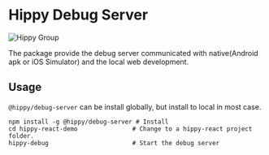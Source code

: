 # Hippy Debug Server

![Hippy Group](https://img.shields.io/badge/group-Hippy-blue.svg)

The package provide the debug server communicated with native(Android apk or iOS Simulator) and the local web
development.

## Usage

`@hippy/debug-server` can be install globally, but install to local in most case.

```
npm install -g @hippy/debug-server # Install
cd hippy-react-demo               # Change to a hippy-react project folder.
hippy-debug                       # Start the debug server
```

